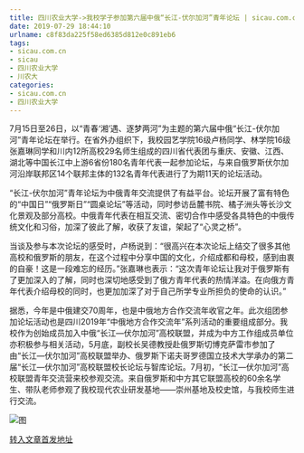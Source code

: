 ```yaml
---
title: 四川农业大学->我校学子参加第六届中俄“长江-伏尔加河”青年论坛 | sicau.com.cn
date: 2019-07-29 18:44:10
urlname: c8f83da225f58ed6385d812e0c891eb6
tags: 
- sicau.com.cn
- sicau
- 四川农业大学
- 川农大
categories:
- sicau.com.cn
- 四川农业大学
---
```



7月15日至26日，以“青春‘湘’遇、逐梦两河”为主题的第六届中俄“长江-伏尔加河”青年论坛在举行。在省外办组织下，我校园艺学院16级卢杨同学、林学院16级张嘉琳同学和川内12所高校29名师生组成的四川省代表团与重庆、安徽、江西、湖北等中国长江中上游6省份180名青年代表一起参加论坛，与来自俄罗斯伏尔加河沿岸联邦区14个联邦主体的132名青年代表进行了为期11天的论坛活动。

“长江-伏尔加河”青年论坛为中俄青年交流提供了有益平台。论坛开展了富有特色的“中国日”“俄罗斯日”“圆桌论坛”等活动，同时参访岳麓书院、橘子洲头等长沙文化景观及部分高校。中俄青年代表在相互交流、密切合作中感受各具特色的中俄传统文化和习俗，加深了彼此了解，收获了友谊，架起了“心灵之桥”。

当谈及参与本次论坛的感受时，卢杨说到：“很高兴在本次论坛上结交了很多其他高校和俄罗斯的朋友，在这个过程中分享中国的文化，介绍成都和母校，感到由衷的自豪！这是一段难忘的经历。”张嘉琳也表示：“这次青年论坛让我对于俄罗斯有了更加深入的了解，同时也深切地感受到了俄方青年代表的热情洋溢。在向俄方青年代表介绍母校的同时，也更加加深了对于自己所学专业所担负的使命的认识。”

据悉，今年是中俄建交70周年，也是中俄地方合作交流年收官之年。此次组团参加论坛活动也是四川2019年“中俄地方合作交流年”系列活动的重要组成部分。我校作为创始成员加入中俄“长江—伏尔加河”高校联盟，并成为中方工作组成员单位亦积极参与相关活动，5月底，副校长吴德教授赴俄罗斯切博克萨雷市参加了由“长江—伏尔加河”高校联盟举办、俄罗斯下诺夫哥罗德国立技术大学承办的第二届“长江—伏尔加河”高校联盟校长论坛与智库论坛。7月初，“长江—伏尔加河”高校联盟青年交流营来校参观交流。来自俄罗斯和中方其它联盟高校的60余名学生、带队老师参观了我校现代农业研发基地——崇州基地及校史馆，与我校师生进行交流。



![图](https://news.sicau.edu.cn/__local/B/96/A7/3468098E7A9CD139A9212E9663F_41826553_1D5A4.jpg)

[转入文章首发地址](https://news.sicau.edu.cn/info/1078/52697.htm)
